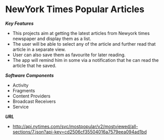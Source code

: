 # NewYork Times Popular Articles
***Key Features***
 - This projects aim at getting the latest articles from Newyork times newspaper and display them as a list. 
 - The user will be able to select any of the article and further read that article in a separate view.
 - User can also save them as favourite for later reading.
 - The app will remind him in some via a notification that he can read the article that he saved.

***Software Components***
 - Activity
 - Fragments
 - Content Providers
 - Broadcast Receivers
 - Service

***URL***
 - http://api.nytimes.com/svc/mostpopular/v2/mostviewed/all-sections/7.json?api-key=cd2506cf35504016a7579eea094ad1bd
 